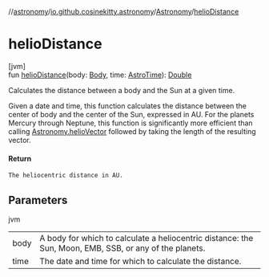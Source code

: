 //[astronomy](../../../index.md)/[io.github.cosinekitty.astronomy](../index.md)/[Astronomy](index.md)/[helioDistance](helio-distance.md)

# helioDistance

[jvm]\
fun [helioDistance](helio-distance.md)(body: [Body](../-body/index.md), time: [AstroTime](../-astro-time/index.md)): [Double](https://kotlinlang.org/api/latest/jvm/stdlib/kotlin/-double/index.html)

Calculates the distance between a body and the Sun at a given time.

Given a date and time, this function calculates the distance between the center of body and the center of the Sun, expressed in AU. For the planets Mercury through Neptune, this function is significantly more efficient than calling [Astronomy.helioVector](helio-vector.md) followed by taking the length of the resulting vector.

#### Return

    The heliocentric distance in AU.

## Parameters

jvm

| | |
|---|---|
| body | A body for which to calculate a heliocentric distance:     the Sun, Moon, EMB, SSB, or any of the planets. |
| time | The date and time for which to calculate the distance. |
